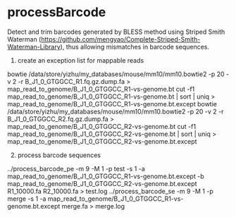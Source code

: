 # processBarcode

Detect and trim barcodes generated by BLESS method using Striped Smith Waterman (https://github.com/mengyao/Complete-Striped-Smith-Waterman-Library), thus allowing mismatches in barcode sequences.

1. create an exception list for mappable reads

bowtie /data/store/yizhu/my_databases/mouse/mm10/mm10.bowtie2 -p 20 -v 2 -r B_J1_0_GTGGCC_R1.fq.gz.dump.fa > map_read_to_genome/B_J1_0_GTGGCC_R1-vs-genome.bt
cut -f1 map_read_to_genome/B_J1_0_GTGGCC_R1-vs-genome.bt | sort | uniq > map_read_to_genome/B_J1_0_GTGGCC_R1-vs-genome.bt.except
bowtie /data/store/yizhu/my_databases/mouse/mm10/mm10.bowtie2 -p 20 -v 2 -r B_J1_0_GTGGCC_R2.fq.gz.dump.fa > map_read_to_genome/B_J1_0_GTGGCC_R2-vs-genome.bt
cut -f1 map_read_to_genome/B_J1_0_GTGGCC_R2-vs-genome.bt | sort | uniq > map_read_to_genome/B_J1_0_GTGGCC_R2-vs-genome.bt.except

2. process barcode sequences 

../process_barcode_pe -m 9 -M 1 -p test -s 1 -a map_read_to_genome/B_J1_0_GTGGCC_R1-vs-genome.bt.except -b map_read_to_genome/B_J1_0_GTGGCC_R2-vs-genome.bt.except R1_10000.fa R2_10000.fa > test.log
../process_barcode_se -m 9 -M 1 -p merge -s 1 -a map_read_to_genome/B_J1_0_GTGGCC_R1-vs-genome.bt.except merge.fa > merge.log
